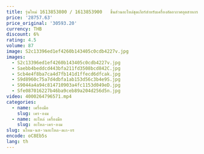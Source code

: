 ```yaml
---
title: รุ่นใหม่ 1613853800 / 1613853900   ชิ้นส่วนอะไหล่ชุดเกียร์สําหรับเครื่องอัดอากาศอุตสาหกรรม Atlas Copco
price: '28757.63'
price_original: '30593.20'
currency: THB
discount: 6%
rating: 4.5
volume: 87
image: S2c13396ed1ef4260b143405c0cdb4227v.jpg
images:
  - S2c13396ed1ef4260b143405c0cdb4227v.jpg
  - Saebb4beddcd443bfa211fd3508bcd842C.jpg
  - Scb4e4f8ba7ca4d7fb141d1ffecd6dfcak.jpg
  - S9d8960c75a7d4dbfa1ab153d56c3b4e9S.jpg
  - S9044a4a94c814710903a4fc1153d049eD.jpg
  - Sfe087016227b46ba9ceb89a204d256d5n.jpg
video: 4000264796571.mp4
categories:
  - name: เครื่องมือ
    slug: เคร-องม
  - name: อะไหล่ เครื่องมือ
    slug: อะไหล-เคร-องม
slug: นใหม-นส-วนอะไหล-ดเก-ยร
encode: oC8Eb5s
lang: th
---
```

  